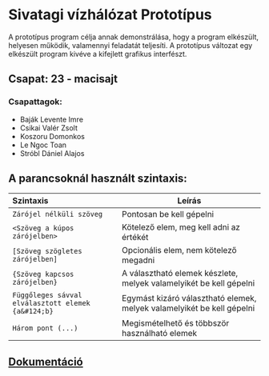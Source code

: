 # Sivatagi vízhálózat Prototípus

A prototípus program célja annak demonstrálása, hogy a program elkészült, helyesen működik, valamennyi feladatát
teljesíti. A prototípus változat egy elkészült program kivéve a kifejlett grafikus interfészt.

## Csapat: 23 - macisajt

### Csapattagok:

- Baják Levente Imre
- Csikai Valér Zsolt
- Koszoru Domonkos
- Le Ngoc Toan
- Stróbl Dániel Alajos

## A parancsoknál használt szintaxis:

| Szintaxis                                          | Leírás                                                                 |
|:---------------------------------------------------|------------------------------------------------------------------------|
| `Zárójel nélküli szöveg`                           | Pontosan be kell gépelni                                               |
| `<Szöveg a kúpos zárójelben>`                      | Kötelező elem, meg kell adni az értékét                                |
| `[Szöveg szögletes zárójelben]`                    | Opcionális elem, nem kötelező megadni                                  |
| `{Szöveg kapcsos zárójelben}`                      | A választható elemek készlete, melyek valamelyikét be kell gépelni     |
| `Függőleges sávval elválasztott elemek {a&#124;b}` | Egymást kizáró választható elemek, melyek valamelyikét be kell gépelni |
| `Három pont (...)`                                 | Megismételhető és többször használható elemek                          |

## [Dokumentáció](https://docs.google.com/document/d/1vt0ruZJ6pVvddavbwg4amov1J9vomhK4/)
